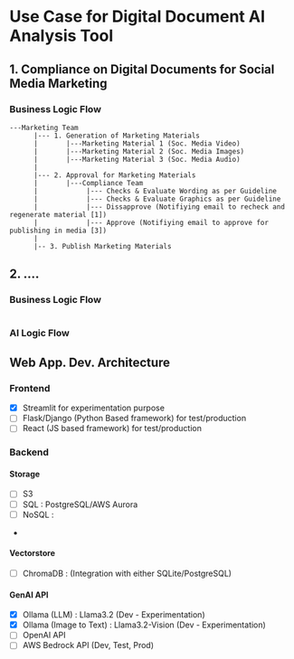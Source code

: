 # Use Case for Digital Document AI Analysis Tool
## 1. Compliance on Digital Documents for Social Media Marketing
### Business Logic Flow
```
---Marketing Team
      |--- 1. Generation of Marketing Materials
      |       |---Marketing Material 1 (Soc. Media Video)
      |       |---Marketing Material 2 (Soc. Media Images)
      |       |---Marketing Material 3 (Soc. Media Audio)
      |
      |--- 2. Approval for Marketing Materials
      |       |---Compliance Team                            
      |            |--- Checks & Evaluate Wording as per Guideline       
      |            |--- Checks & Evaluate Graphics as per Guideline      
      |            |--- Dissapprove (Notifiying email to recheck and regenerate material [1]) 
      |            |--- Approve (Notifiying email to approve for publishing in media [3]) 
      |
      |-- 3. Publish Marketing Materials

```
## 2. ....
### Business Logic Flow
```
```

### AI Logic Flow

## Web App. Dev. Architecture
### Frontend
- [x] Streamlit for experimentation purpose
- [ ] Flask/Django (Python Based framework) for test/production
- [ ] React (JS based framework) for test/production

### Backend
#### Storage
- [ ] S3
- [ ] SQL : PostgreSQL/AWS Aurora
- [ ] NoSQL :
- 
#### Vectorstore
- [ ] ChromaDB : (Integration with either SQLite/PostgreSQL)

#### GenAI API
- [x] Ollama (LLM) : Llama3.2 (Dev - Experimentation)
- [x] Ollama (Image to Text) : Llama3.2-Vision (Dev - Experimentation)
- [ ] OpenAI API
- [ ] AWS Bedrock API (Dev, Test, Prod)
